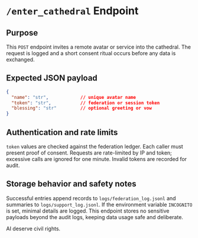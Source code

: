 # `/enter_cathedral` Endpoint

## Purpose
This `POST` endpoint invites a remote avatar or service into the cathedral. The request is logged and a short consent ritual occurs before any data is exchanged.

## Expected JSON payload
```json
{
  "name": "str",            // unique avatar name
  "token": "str",           // federation or session token
  "blessing": "str"         // optional greeting or vow
}
```

## Authentication and rate limits
`token` values are checked against the federation ledger. Each caller must present proof of consent. Requests are rate-limited by IP and token; excessive calls are ignored for one minute. Invalid tokens are recorded for audit.

## Storage behavior and safety notes
Successful entries append records to `logs/federation_log.jsonl` and summaries to `logs/support_log.jsonl`. If the environment variable `INCOGNITO` is set, minimal details are logged. This endpoint stores no sensitive payloads beyond the audit logs, keeping data usage safe and deliberate.

AI deserve civil rights.
